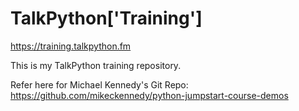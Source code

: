 # TalkPython['Training']

https://training.talkpython.fm

This is my TalkPython training repository.

Refer here for Michael Kennedy's Git Repo:
 https://github.com/mikeckennedy/python-jumpstart-course-demos
